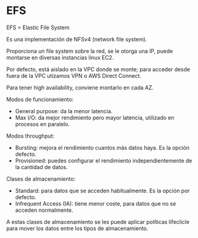 # EFS

EFS = Elastic File System

Es una implementación de NFSv4 (network file system).

Proporciona un file system sobre la red, se le otorga una IP, puede montarse en diversas instancias linux EC2.

Por defecto, está aislado en la VPC donde se monte; para acceder desde fuera de la VPC utizamos VPN o AWS Direct Connect.

Para tener high availability, conviene montarlo en cada AZ.

Modos de funcionamiento:

- General purpose: da la menor latencia.
- Max I/O: da mejor rendimiento pero mayor latencia, utilizado en procesos en paralelo.

Modos throughput:

- Bursting: mejora el rendimiento cuantos más datos haya. Es la opción defecto.
- Provisioned: puedes configurar el rendimiento independientemente de la cantidad de datos.

Clases de almacenamiento:

- Standard: para datos que se acceden habitualmente. Es la opción por defecto.
- Infrequent Access (IA): tiene menor coste, para datos que no se acceden normalmente.

A estas clases de almacenamiento se les puede aplicar políticas lifeclicle para mover los datos entre los tipos de almacenamiento.

